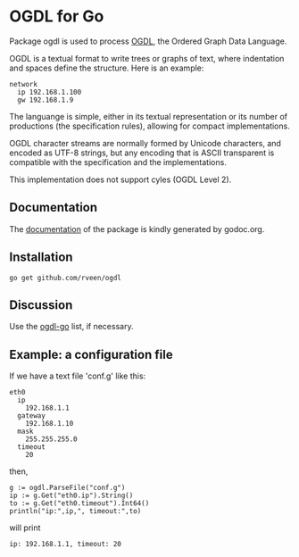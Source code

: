 # OGDL for Go

Package ogdl is used to process [OGDL](http://ogdl.org), the Ordered Graph Data Language.

OGDL is a textual format to write trees or graphs of text, where indentation and spaces define the structure. Here is an example:

    network
      ip 192.168.1.100
      gw 192.168.1.9

The languange is simple, either in its textual representation or its number of productions (the specification rules), allowing for compact implementations.

OGDL character streams are normally formed by Unicode characters, and encoded as UTF-8 strings, but any encoding that is ASCII transparent is compatible with the specification and the implementations.

This implementation does not support cyles (OGDL Level 2).

## Documentation

The [documentation](http://godoc.org/github.com/rveen/ogdl) of the package is kindly generated by godoc.org.

## Installation

    go get github.com/rveen/ogdl

## Discussion

Use the [ogdl-go](https://groups.google.com/forum/?fromgroups&hl=en#!forum/ogdl-go) list, if necessary. 

## Example: a configuration file

If we have a text file 'conf.g' like this:

    eth0
      ip
        192.168.1.1
      gateway
        192.168.1.10
      mask
        255.255.255.0
      timeout
        20
then,

    g := ogdl.ParseFile("conf.g")
    ip := g.Get("eth0.ip").String()
    to := g.Get("eth0.timeout").Int64()
    println("ip:",ip,", timeout:",to)

will print

    ip: 192.168.1.1, timeout: 20
